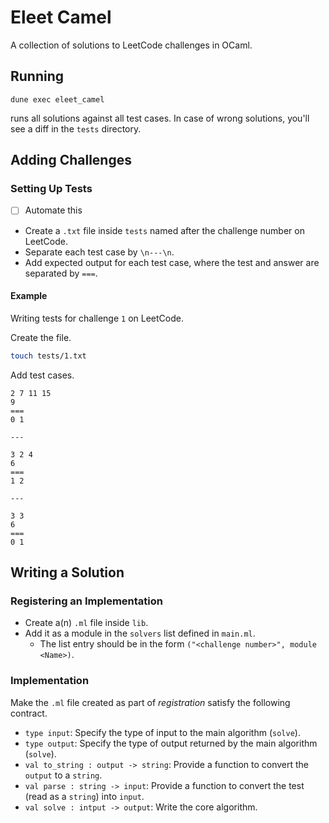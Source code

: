 # Eleet Camel

A collection of solutions to LeetCode challenges in OCaml.

## Running

```
dune exec eleet_camel
```

runs all solutions against all test cases. In case of wrong solutions, you'll
see a diff in the `tests` directory.

## Adding Challenges

### Setting Up Tests

- [ ] Automate this

- Create a `.txt` file inside `tests` named after the challenge number on
LeetCode.
- Separate each test case by `\n---\n`.
- Add expected output for each test case, where the test and answer are
separated by `===`.

#### Example

Writing tests for challenge `1` on LeetCode.

Create the file.

```bash
touch tests/1.txt
```

Add test cases.

```
2 7 11 15
9
===
0 1

---

3 2 4
6
===
1 2

---

3 3
6
===
0 1
```

## Writing a Solution

### Registering an Implementation

- Create a(n) `.ml` file inside `lib`.
- Add it as a module in the `solvers` list defined in `main.ml`.
  - The list entry should be in the form `("<challenge number>", module <Name>)`.

### Implementation

Make the `.ml` file created as part of _registration_ satisfy the following contract.

- `type input`: Specify the type of input to the main algorithm (`solve`).
- `type output`: Specify the type of output returned by the main algorithm
(`solve`).
- `val to_string : output -> string`: Provide a function to convert the
`output` to a `string`.
- `val parse : string -> input`: Provide a function to convert the test (read as
a `string`) into `input`.
- `val solve : intput -> output`: Write the core algorithm.
